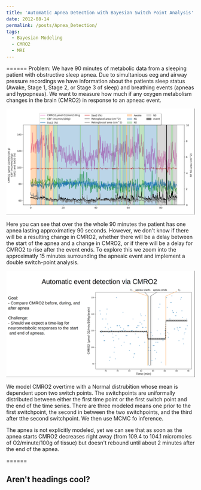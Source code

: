 ```yaml
---
title: 'Automatic Apnea Detection with Bayesian Switch Point Analysis'
date: 2012-08-14
permalink: /posts/Apnea_Detection/
tags:
  - Bayesian Modeling
  - CMRO2
  - MRI
---
```



======
Problem:
We have 90 minutes of metabolic data from a sleeping patient with obstructive sleep apnea. Due to simultanious eeg and airway pressure recordings we have information about the patients sleep status (Awake, Stage 1, Stage 2, or Stage 3 of sleep) and breathing events (apneas and hypopneas). We want to measure how much if any oxygen metabolism changes in the brain (CMRO2) in response to an apneac event.

![ Time course of patient sleep](./_post1/All_Metabolic.png)

Here you can see that over the the whole 90 minutes the patient has one apnea lasting approximatley 90 seconds. However, we don't know if there will be a resulting change in CMRO2, whether there will be a delay between the start of the apnea and a change in CMRO2, or if there will be a delay for CMRO2 to rise after the event ends. To explore this we zoom into the approximatly 15 minutes surrounding the apneaic event and implement a double switch-point analysis.

![ Switch Point](./_post1/Apnea_Detection.png)

We model CMRO2 overtime with a Normal distrubition whose mean is dependent upon two switch points. The switchpoints are uniformally distributed between either the first time point or the first switch point and the end of the time series. There are three modeled means one prior to the first switchpoint, the second in between the two switchpoints, and the third after tthe second switchpoint. We then use MCMC fo inference.

The apnea is not explicitly modeled, yet we can see that as soon as the apnea starts CMRO2 decreases right away (from 109.4 to 104.1 micromoles of O2/minute/100g of tissue) but doesn't rebound until about 2 minutes after the end of the apnea.

======

Aren't headings cool?
------
